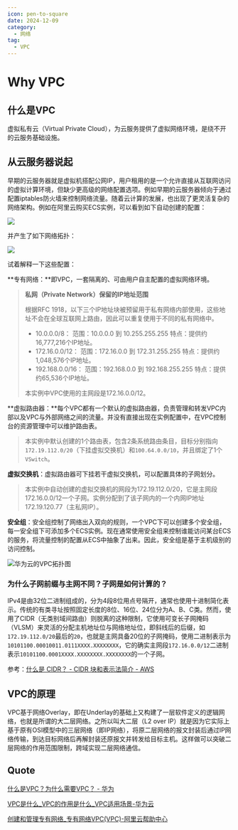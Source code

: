 ```yaml
---
icon: pen-to-square
date: 2024-12-09
category:
  - 网络
tag:
  - VPC
---
```


# Why VPC

## 什么是VPC

虚拟私有云（Virtual Private Cloud），为云服务提供了虚拟网络环境，是绕不开的云服务基础设施。

## 从云服务器说起

早期的云服务器就是虚拟机搭配公网IP，用户租用的是一个允许直接从互联网访问的虚拟计算环境，但缺少更高级的网络配置选项。例如早期的云服务器倾向于通过配置iptables防火墙来控制网络流量。随着云计算的发展，也出现了更灵活复杂的网络架构。例如在阿里云购买ECS实例，可以看到如下自动创建的配置：

![](https://img.bckun.top/file/AgACAgUAAyEGAASL3PYsAAMDZ1qhaBUhFDdH9PS0Ba8epUtxj6AAAs2-MRvOHNhWAAGg9xY2NhbJAQADAgADdwADNgQ.png)

并产生了如下网络拓扑：

![](https://img.bckun.top/file/AgACAgUAAyEGAASL3PYsAAMFZ1qmQNCR2YqBRQqjqnfy4Jk-9u8AAta-MRvOHNhWV8wcacjOFPABAAMCAAN4AAM2BA.png)



试着解释一下这些配置：

**专有网络：**即VPC，一套隔离的、可由用户自主配置的虚拟网络环境。

> **私网（Private Network）保留的IP地址范围**
>
> 根据RFC 1918，以下三个IP地址块被预留用于私有网络内部使用，这些地址不会在全球互联网上路由，因此可以重复使用于不同的私有网络中。
>
> - 10.0.0.0/8：
>   范围：10.0.0.0 到 10.255.255.255
>   特点：提供约16,777,216个IP地址。
> - 172.16.0.0/12：
>   范围：172.16.0.0 到 172.31.255.255
>   特点：提供约1,048,576个IP地址。
> - 192.168.0.0/16：
>   范围：192.168.0.0 到 192.168.255.255
>   特点：提供约65,536个IP地址。
>
> 本实例中VPC使用的主网段是172.16.0.0/12。

**虚拟路由器：**每个VPC都有一个默认的虚拟路由器，负责管理和转发VPC内部以及VPC与外部网络之间的流量。并没有直接出现在实例配置中，在VPC控制台的资源管理中可以维护路由表。

> 本实例中默认创建的1个路由表，包含2条系统路由条目，目标分别指向```172.19.112.0/20```（下挂虚拟交换机）和```100.64.0.0/10```，并且绑定了1个```VSwitch```。

**虚拟交换机**：虚拟路由器可下挂若干虚拟交换机，可以配置具体的子网划分。

> 本实例中自动创建的虚拟交换机的网段为172.19.112.0/20，它是主网段172.16.0.0/12一个子网。实例分配到了该子网内的一个内网IP地址172.19.120.77（主私网IP）。

**安全组**：安全组控制了网络出入双向的规则，一个VPC下可以创建多个安全组，每一安全组下可添加多个ECS实例。现在通常使用安全组来控制谁能访问某台ECS的服务，将流量控制的配置从ECS中抽象了出来。因此，安全组是基于主机级别的访问控制。

![华为云的VPC拓扑图](https://download.huawei.com/mdl/image/download?uuid=496ffc75ec8a45d2a7359436d949a763)

### 为什么子网前缀与主网不同？子网是如何计算的？

IPv4是由32位二进制组成的，分为4段8位用点号隔开，通常也使用十进制简化表示。传统的有类寻址按照固定长度的8位、16位、24位分为A、B、C类。然而，使用了CIDR（无类别域间路由）则脱离的这种限制，它使用可变长子网掩码（VLSM）来灵活的分配主机地址位与网络地址位，即斜线后的后缀，如```172.19.112.0/20```最后的```20```，也就是主网具备20位的子网掩码，使用二进制表示为```10101100.00010011.0111XXXX.XXXXXXXX```，它的确实主网段```172.16.0.0/12```二进制表示```10101100.0001XXXX.XXXXXXXX.XXXXXXXX```的一个子网。

参考：[什么是 CIDR？ - CIDR 块和表示法简介 - AWS](https://aws.amazon.com/cn/what-is/cidr/)

## VPC的原理

VPC基于网络Overlay，即在Underlay的基础上又构建了一层软件定义的逻辑网络，也就是所谓的大二层网络。之所以叫大二层（L2 over IP）就是因为它实际上基于原有OSI模型中的三层网络（即IP网络），将原二层网络的报文封装后通过IP网络传输，到达目标网络后再解封装还原报文并转发给目标主机。这样做可以突破二层网络的作用范围限制，跨域实现二层网络通信。

## Quote

[什么是VPC？为什么需要VPC？ - 华为](https://info.support.huawei.com/info-finder/encyclopedia/zh/VPC.html)

[VPC是什么_VPC的作用是什么_VPC适用场景-华为云](https://www.huaweicloud.com/special/pro-vpc-sycj.html)

[创建和管理专有网络_专有网络VPC(VPC)-阿里云帮助中心](https://help.aliyun.com/zh/vpc/user-guide/create-and-manage-a-vpc)
